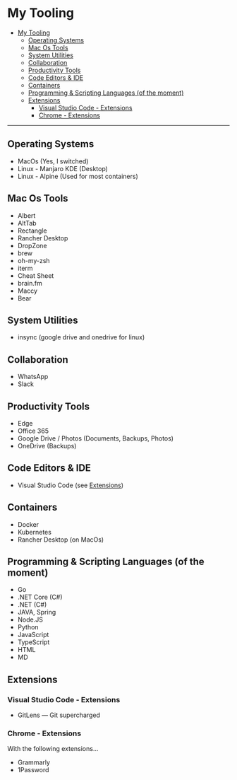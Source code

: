 # My Tooling

- [My Tooling](#my-tooling)
  - [Operating Systems](#operating-systems)
  - [Mac Os Tools](#mac-os-tools)
  - [System Utilities](#system-utilities)
  - [Collaboration](#collaboration)
  - [Productivity Tools](#productivity-tools)
  - [Code Editors & IDE](#code-editors--ide)
  - [Containers](#containers)
  - [Programming & Scripting Languages (of the moment)](#programming--scripting-languages-of-the-moment)
  - [Extensions](#extensions)
    - [Visual Studio Code - Extensions](#visual-studio-code---extensions)
    - [Chrome - Extensions](#chrome---extensions)
---

## <a name="OperatingSystems"></a>Operating Systems

- MacOs (Yes, I switched)
- Linux - Manjaro KDE (Desktop)
- Linux - Alpine (Used for most containers)

## <a name="MacOsTools"></a>Mac Os Tools

- Albert
- AltTab
- Rectangle
- Rancher Desktop
- DropZone
- brew
- oh-my-zsh
- iterm 
- Cheat Sheet
- brain.fm
- Maccy
- Bear
## <a name="SystemUtilities"></a>System Utilities

- insync (google drive and onedrive for linux)

## <a name="Collaboration"></a>Collaboration

- WhatsApp
- Slack

## <a name="ProductivityTools"></a>Productivity Tools

- Edge
- Office 365
- Google Drive / Photos (Documents, Backups, Photos)
- OneDrive (Backups)

## <a name="CodeEditors"></a>Code Editors & IDE

- Visual Studio Code (see [Extensions](#VisualStudioCode-Extensions))

## <a name="Containers"></a>Containers

- Docker
- Kubernetes
- Rancher Desktop (on MacOs)

## <a name="ProgrammingScriptingLanguages"></a>Programming & Scripting Languages (of the moment)

- Go
- .NET Core (C#)
- .NET (C#)
- JAVA, Spring
- Node.JS
- Python
- JavaScript
- TypeScript
- HTML
- MD

## <a name="Extensions"></a>Extensions

### <a name="VisualStudioCode-Extensions"></a>Visual Studio Code - Extensions

- GitLens — Git supercharged

### <a name="Chrome-Extensions"></a>Chrome - Extensions

With the following extensions...

- Grammarly
- 1Password
